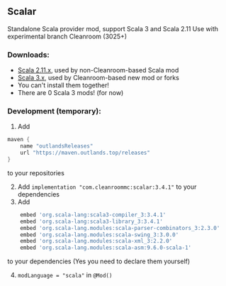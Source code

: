 ## Scalar

Standalone Scala provider mod, support Scala 3 and Scala 2.11
Use with experimental branch Cleanroom (3025+) 

### Downloads:

- [Scala 2.11.x](https://github.com/CleanroomMC/Scalar/releases/tag/2.11.12), used by non-Cleanroom-based Scala mod
- [Scala 3.x](https://github.com/CleanroomMC/Scalar/releases/tag/3.4.1), used by Cleanroom-based new mod or forks
- You can't install them together!
- There are 0 Scala 3 mods! (for now)

### Development (temporary):

1. Add 
```groovy
maven {
    name "outlandsReleases"
    url "https://maven.outlands.top/releases"
}
```
to your repositories

2. Add `implementation "com.cleanroommc:scalar:3.4.1"` to your dependencies
3. Add
```groovy
    embed 'org.scala-lang:scala3-compiler_3:3.4.1'
    embed 'org.scala-lang:scala3-library_3:3.4.1'
    embed 'org.scala-lang.modules:scala-parser-combinators_3:2.3.0'
    embed 'org.scala-lang.modules:scala-swing_3:3.0.0'
    embed 'org.scala-lang.modules:scala-xml_3:2.2.0'
    embed 'org.scala-lang.modules:scala-asm:9.6.0-scala-1'
```
to your dependencies (Yes you need to declare them yourself)

4. `modLanguage = "scala"` in `@Mod()`